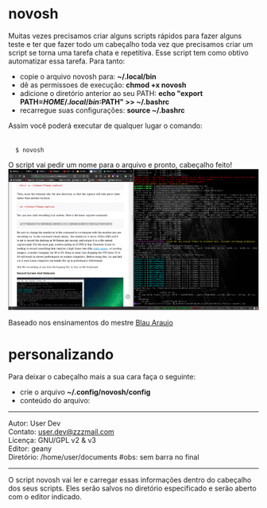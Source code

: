 # novosh
Muitas vezes precisamos criar alguns scripts rápidos para fazer alguns teste e ter que fazer todo um cabeçalho toda vez que precisamos criar um script se torna uma tarefa chata e repetitiva. Esse script tem como obtivo automatizar essa tarefa.
Para tanto:
- copie o arquivo novosh para: <b>~/.local/bin</b>
- dê as permissoes de execução: <b>chmod +x novosh</b> 
- adicione o diretório anterior ao seu PATH: <b>echo "export PATH=$HOME/.local/bin:$PATH" >> ~/.bashrc </b>
- recarregue suas configurações: <b>source ~/.bashrc</b>

Assim você poderá executar de qualquer lugar o comando:

<code>
  $ novosh
</code>


O script vai pedir um nome para o arquivo e pronto, cabeçalho feito!
![novosh](https://raw.githubusercontent.com/EppurSiMu0ve/novosh/master/20200120-204430.avi.gif)

Baseado nos ensinamentos do mestre [Blau Araujo](https://www.youtube.com/watch?v=c-YNy9wf5gk)

# personalizando
Para deixar o cabeçalho mais a sua cara faça o seguinte:
- crie o arquivo <b>~/.config/novosh/config</b>
- conteúdo do arquivo:
------------------------------------------------------------------
Autor: User Dev<br>
Contato: user.dev@zzzmail.com<br>
Licença: GNU/GPL v2 & v3<br>
Editor: geany<br>
Diretório: /home/user/documents #obs: sem barra no final<br>

-------------------------------------------------------------------
O script novosh vai ler e carregar essas informações dentro do cabeçalho dos seus scripts.
Eles serão salvos no diretório especificado e serão aberto com o editor indicado.
